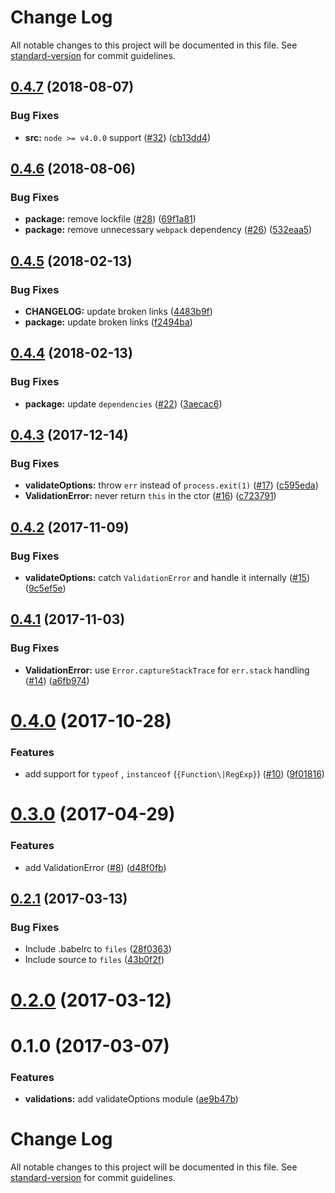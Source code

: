 # Change Log

All notable changes to this project will be documented in this file.
See [standard-version](https://github.com/conventional-changelog/standard-version) for commit guidelines.

<a name="0.4.7"></a>

## [0.4.7](https://github.com/webpack-contrib/schema-utils/compare/v0.4.6...v0.4.7) (2018-08-07)

### Bug Fixes

* **src:** `node >= v4.0.0`
  support ([#32](https://github.com/webpack-contrib/schema-utils/issues/32)) ([cb13dd4](https://github.com/webpack-contrib/schema-utils/commit/cb13dd4))

<a name="0.4.6"></a>

## [0.4.6](https://github.com/webpack-contrib/schema-utils/compare/v0.4.5...v0.4.6) (2018-08-06)

### Bug Fixes

* **package:** remove
  lockfile ([#28](https://github.com/webpack-contrib/schema-utils/issues/28)) ([69f1a81](https://github.com/webpack-contrib/schema-utils/commit/69f1a81))
* **package:** remove unnecessary `webpack`
  dependency ([#26](https://github.com/webpack-contrib/schema-utils/issues/26)) ([532eaa5](https://github.com/webpack-contrib/schema-utils/commit/532eaa5))

<a name="0.4.5"></a>

## [0.4.5](https://github.com/webpack-contrib/schema-utils/compare/v0.4.4...v0.4.5) (2018-02-13)

### Bug Fixes

* **CHANGELOG:** update broken links ([4483b9f](https://github.com/webpack-contrib/schema-utils/commit/4483b9f))
* **package:** update broken links ([f2494ba](https://github.com/webpack-contrib/schema-utils/commit/f2494ba))

<a name="0.4.4"></a>

## [0.4.4](https://github.com/webpack-contrib/schema-utils/compare/v0.4.3...v0.4.4) (2018-02-13)

### Bug Fixes

* **package:**
  update `dependencies` ([#22](https://github.com/webpack-contrib/schema-utils/issues/22)) ([3aecac6](https://github.com/webpack-contrib/schema-utils/commit/3aecac6))

<a name="0.4.3"></a>

## [0.4.3](https://github.com/webpack-contrib/schema-utils/compare/v0.4.2...v0.4.3) (2017-12-14)

### Bug Fixes

* **validateOptions:** throw `err` instead
  of `process.exit(1)` ([#17](https://github.com/webpack-contrib/schema-utils/issues/17)) ([c595eda](https://github.com/webpack-contrib/schema-utils/commit/c595eda))
* **ValidationError:** never return `this` in the
  ctor ([#16](https://github.com/webpack-contrib/schema-utils/issues/16)) ([c723791](https://github.com/webpack-contrib/schema-utils/commit/c723791))

<a name="0.4.2"></a>

## [0.4.2](https://github.com/webpack-contrib/schema-utils/compare/v0.4.1...v0.4.2) (2017-11-09)

### Bug Fixes

* **validateOptions:** catch `ValidationError` and handle it
  internally ([#15](https://github.com/webpack-contrib/schema-utils/issues/15)) ([9c5ef5e](https://github.com/webpack-contrib/schema-utils/commit/9c5ef5e))

<a name="0.4.1"></a>

## [0.4.1](https://github.com/webpack-contrib/schema-utils/compare/v0.4.0...v0.4.1) (2017-11-03)

### Bug Fixes

* **ValidationError:** use `Error.captureStackTrace` for `err.stack`
  handling ([#14](https://github.com/webpack-contrib/schema-utils/issues/14)) ([a6fb974](https://github.com/webpack-contrib/schema-utils/commit/a6fb974))

<a name="0.4.0"></a>

# [0.4.0](https://github.com/webpack-contrib/schema-utils/compare/v0.3.0...v0.4.0) (2017-10-28)

### Features

* add support for `typeof`
  , `instanceof` (`{Function\|RegExp}`) ([#10](https://github.com/webpack-contrib/schema-utils/issues/10)) ([9f01816](https://github.com/webpack-contrib/schema-utils/commit/9f01816))

<a name="0.3.0"></a>

# [0.3.0](https://github.com/webpack-contrib/schema-utils/compare/v0.2.1...v0.3.0) (2017-04-29)

### Features

* add
  ValidationError ([#8](https://github.com/webpack-contrib/schema-utils/issues/8)) ([d48f0fb](https://github.com/webpack-contrib/schema-utils/commit/d48f0fb))

<a name="0.2.1"></a>

## [0.2.1](https://github.com/webpack-contrib/schema-utils/compare/v0.2.0...v0.2.1) (2017-03-13)

### Bug Fixes

* Include .babelrc to `files` ([28f0363](https://github.com/webpack-contrib/schema-utils/commit/28f0363))
* Include source to `files` ([43b0f2f](https://github.com/webpack-contrib/schema-utils/commit/43b0f2f))

<a name="0.2.0"></a>

# [0.2.0](https://github.com/webpack-contrib/schema-utils/compare/v0.1.0...v0.2.0) (2017-03-12)

<a name="0.1.0"></a>

# 0.1.0 (2017-03-07)

### Features

* **validations:** add validateOptions
  module ([ae9b47b](https://github.com/webpack-contrib/schema-utils/commit/ae9b47b))

# Change Log

All notable changes to this project will be documented in this file.
See [standard-version](https://github.com/conventional-changelog/standard-version) for commit guidelines.
